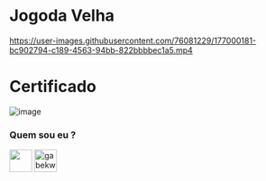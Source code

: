 # Jogoda Velha


https://user-images.githubusercontent.com/76081229/177000181-bc902794-c189-4563-94bb-822bbbbec1a5.mp4


# Certificado 
![image](https://user-images.githubusercontent.com/76081229/177000178-5012844e-0131-4325-8425-4430323d40fa.png)


<h3 align="left"> Quem sou eu ? <src="https://cdn-icons-png.flaticon.com/512/920/920938.png" alt="gabekw.twitter" height="40" width="40" /></a></h3>
<p align="left">
<a href="https://www.linkedin.com/in/gabriellekwsiqueira/" target="blank"><img align="center" src="https://cdn-icons-png.flaticon.com/512/145/145807.png" height="40" width="40" /></a> 
<a href="https://twitter.com/Gabrielle_kw" target="blank"><img align="center" src="https://cdn-icons-png.flaticon.com/512/145/145812.png" alt="gabekw.twitter" height="40" width="40" /></a>
</p>
